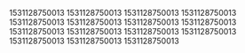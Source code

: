 1531128750013
1531128750013
1531128750013
1531128750013
1531128750013
1531128750013
1531128750013
1531128750013
1531128750013
1531128750013
1531128750013
1531128750013
1531128750013
1531128750013
1531128750013